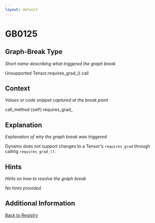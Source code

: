 ```yaml
---
layout: default
---
```

# GB0125

## Graph-Break Type
*Short name describing what triggered the graph break*

Unsupported Tensor.requires_grad_() call

## Context
*Values or code snippet captured at the break point*

call_method {self} requires_grad_

## Explanation
*Explanation of why the graph break was triggered*

Dynamo does not support changes to a Tensor's `requires_grad` through calling `requires_grad_()`.

## Hints
*Hints on how to resolve the graph break*

*No hints provided.*


## Additional Information

<!-- ADDITIONAL INFORMATION START - Add custom information below this line -->

<!-- ADDITIONAL INFORMATION END -->

[Back to Registry](../index.html)

